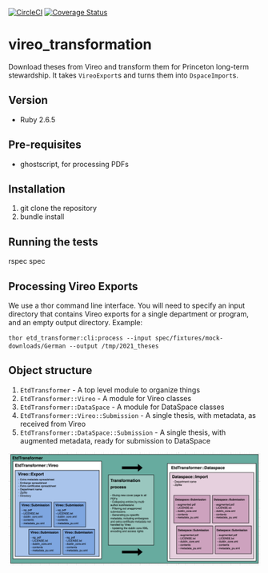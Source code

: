 [![CircleCI](https://circleci.com/gh/pulibrary/vireo_transformation.svg?style=shield)](https://circleci.com/gh/pulibrary/vireo_transformation)
[![Coverage Status](https://coveralls.io/repos/github/pulibrary/vireo_transformation/badge.svg?branch=main)](https://coveralls.io/github/pulibrary/vireo_transformation?branch=main)

# vireo_transformation
Download theses from Vireo and transform them for Princeton long-term stewardship. It takes `VireoExport`s and turns them into `DspaceImport`s.

## Version
* Ruby 2.6.5

## Pre-requisites
* ghostscript, for processing PDFs

## Installation
1. git clone the repository
2. bundle install

## Running the tests
rspec spec

## Processing Vireo Exports
We use a thor command line interface. You will need to specify an input directory that contains
Vireo exports for a single department or program, and an empty output directory.
Example:

```
thor etd_transformer:cli:process --input spec/fixtures/mock-downloads/German --output /tmp/2021_theses
```

## Object structure
1. `EtdTransformer` - A top level module to organize things
1. `EtdTransformer::Vireo` - A module for Vireo classes
1. `EtdTransformer::DataSpace` - A module for DataSpace classes
1. `EtdTransformer::Vireo::Submission` - A single thesis, with metadata, as received from Vireo
1. `EtdTransformer::DataSpace::Submission` - A single thesis, with augmented metadata, ready for submission to DataSpace

![](class_diagram.png)
